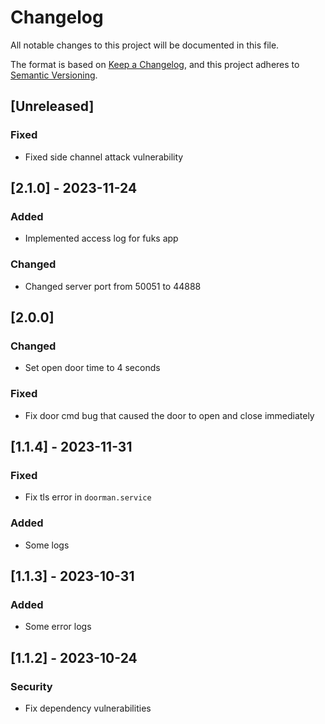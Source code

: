# Changelog

All notable changes to this project will be documented in this file.

The format is based on [Keep a Changelog](https://keepachangelog.com/en/1.0.0/),
and this project adheres to [Semantic Versioning](https://semver.org/spec/v2.0.0.html).

## [Unreleased]

### Fixed

- Fixed side channel attack vulnerability

## [2.1.0] - 2023-11-24

### Added

- Implemented access log for fuks app

### Changed

- Changed server port from 50051 to 44888

## [2.0.0]

### Changed

- Set open door time to 4 seconds

### Fixed

- Fix door cmd bug that caused the door to open and close immediately

## [1.1.4] - 2023-11-31

### Fixed

- Fix tls error in `doorman.service`

### Added

- Some logs

## [1.1.3] - 2023-10-31

### Added

- Some error logs

## [1.1.2] - 2023-10-24

### Security

- Fix dependency vulnerabilities